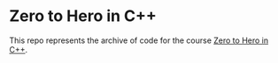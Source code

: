 # Zero to Hero in C++
This repo represents the archive of code for the course [Zero to Hero in C++](https://www.educative.io/path/zero-to-hero-in-cpp). 

